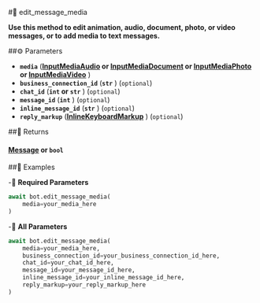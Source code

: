 #🔧 edit_message_media

**Use this method to edit animation, audio, document, photo, or video messages, or to add media to text messages.**

##⚙️ Parameters

- **`media`** (**[InputMediaAudio](../types/InputMediaAudio.md) or [InputMediaDocument](../types/InputMediaDocument.md) or [InputMediaPhoto](../types/InputMediaPhoto.md) or [InputMediaVideo](../types/InputMediaVideo.md)** )
- **`business_connection_id`** (**`str`** ) (`optional`)
- **`chat_id`** (**`int` or `str`** ) (`optional`)
- **`message_id`** (**`int`** ) (`optional`)
- **`inline_message_id`** (**`str`** ) (`optional`)
- **`reply_markup`** (**[InlineKeyboardMarkup](../types/InlineKeyboardMarkup.md)** ) (`optional`)

##📲 Returns

#### [Message](../types/Message.md) or `bool`

##📀 Examples

-🪫 **Required Parameters**

```python
await bot.edit_message_media(
    media=your_media_here
)
```

-🔋 **All Parameters**

```python
await bot.edit_message_media(
    media=your_media_here,
    business_connection_id=your_business_connection_id_here,
    chat_id=your_chat_id_here,
    message_id=your_message_id_here,
    inline_message_id=your_inline_message_id_here,
    reply_markup=your_reply_markup_here
)
```
